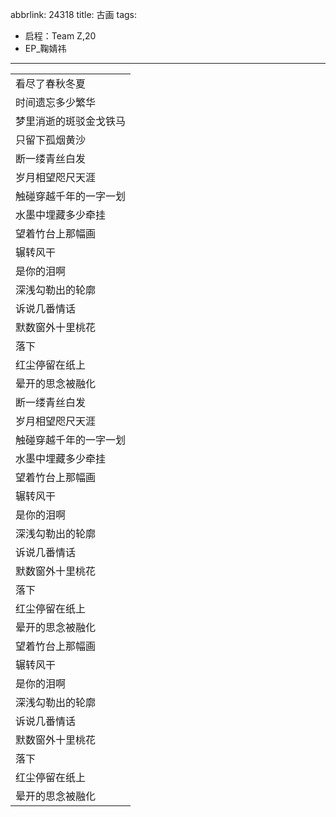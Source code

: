 abbrlink: 24318
title: 古画
tags:
  - 启程：Team Z,20
  - EP_鞠婧祎
---
|      |
|--|
|看尽了春秋冬夏|
|时间遗忘多少繁华|
|梦里消逝的斑驳金戈铁马|
|只留下孤烟黄沙|
|断一缕青丝白发|
|岁月相望咫尺天涯|
|触碰穿越千年的一字一划|
|水墨中埋藏多少牵挂|
|望着竹台上那幅画|
|辗转风干|
|是你的泪啊|
|深浅勾勒出的轮廓|
|诉说几番情话|
|默数窗外十里桃花|
|落下|
|红尘停留在纸上|
|晕开的思念被融化|
|断一缕青丝白发|
|岁月相望咫尺天涯|
|触碰穿越千年的一字一划|
|水墨中埋藏多少牵挂|
|望着竹台上那幅画|
|辗转风干|
|是你的泪啊|
|深浅勾勒出的轮廓|
|诉说几番情话|
|默数窗外十里桃花|
|落下|
|红尘停留在纸上|
|晕开的思念被融化|
|望着竹台上那幅画|
|辗转风干|
|是你的泪啊|
|深浅勾勒出的轮廓|
|诉说几番情话|
|默数窗外十里桃花|
|落下|
|红尘停留在纸上|
|晕开的思念被融化|
